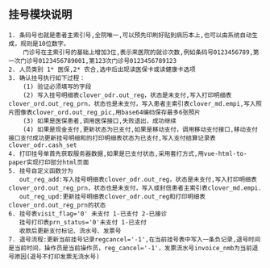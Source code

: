 ## 挂号模块说明
    1. 条码号也就是患者主索引号,全院唯一,可以预先印刷好贴到病历本上,也可以由系统自动生成，规则是10位数字。
        门诊号在主索引号的基础上增加3位,表示来医院的就诊次数,例如条码号0123456789,第一次门诊号0123456789001,第123次门诊号0123456789123
    2. 人员类别 1* 医保,2* 农合,选中后出现读医保卡或读健康卡选项
    3. 确认挂号执行如下过程：
        (1) 验证必须填写的字段
        (2) 写入挂号明细表clover_odr.out_reg，状态是未支付,写入打印明细表clover_ord.out_reg_prn，状态也是未支付，写入患者主索引表clover_md.empi,写入照片图像表clover_ord.out_reg_pic,用base64编码保存最多6张照片
        (3) 如果是医保患者,调用医保接口,失败退出，成功继续
        (4) 如果是现金支付,更新状态为已支付,如果是移动支付，调用移动支付接口,移动支付接口支付成功更新挂号明细和的打印明细表状态为已支付,写入支付结算记录表clover_odr.cash_set
    4. 打印挂号单首先获取服务器数据,如果是已支付状态,采用套打方式,用vue-html-to-paper实现打印部分html页面
    5. 挂号自定义函数分为
       out_reg_add:写入挂号明细表clover_odr.out_reg，状态是未支付,写入打印明细表clover_ord.out_reg_prn，状态也是未支付，写入或封信患者主索引表clover_md.empi.
       out_reg_upd:更新挂号明细表clover_odr.out_reg和打印明细表clover_ord.out_reg_prn的状态
    6. 挂号表visit_flag='0' 未支付 1-已支付 2-已接诊
       挂号打印表prn_status='0'未支付 1-已支付
       收款后更新支付标记、流水号、发票号
	7. 退号流程:更新当前挂号记录regcancel='-1',在当前挂号表中写入一条负记录,退号时间是当前时间，操作员是当前操作员，reg_cancel='-1'，发票流水号invoice_nmb为当前退号原因(退号不打印发票无流水号)